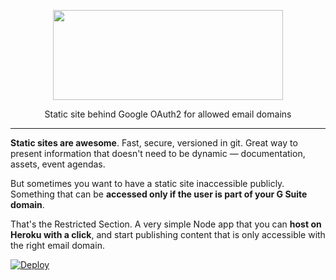<p align="center">
  <a href="https://github.com/treatwell/restricted-section">
    <img height="144" width="368" src="https://user-images.githubusercontent.com/218656/29310158-9811c7a2-81a4-11e7-80cb-3f72752bdee6.png">
  </a>
</p>
<p align="center">Static site behind Google OAuth2 for allowed email domains</p>

---

**Static sites are awesome**. Fast, secure, versioned in git. Great way to present information that doesn't need to be dynamic — documentation, assets, event agendas.

But sometimes you want to have a static site inaccessible publicly. Something that can be **accessed only if the user is part of your G Suite domain**.

That's the Restricted Section. A very simple Node app that you can **host on Heroku with a click**, and start publishing content that is only accessible with the right email domain.

[![Deploy](https://www.herokucdn.com/deploy/button.svg)](https://heroku.com/deploy)
